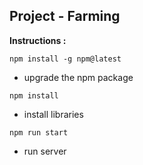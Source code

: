 ## Project - Farming 

**Instructions :**

<code>npm install -g npm@latest</code>
- upgrade the npm package

<code>npm install</code>
- install libraries

<code>npm run start</code>
- run server

